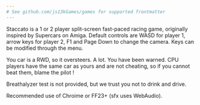 ```yaml
---
# See github.com/js13kGames/games for supported frontmatter
---
```

Staccato is a 1 or 2 player split-screen fast-paced racing game, originally inspired by Supercars on Amiga.
Default controls are WASD for player 1, arrow keys for player 2, F1 and Page Down to change the camera. Keys can be modified through the menu.

You car is a RWD, so it oversteers. A lot. You have been warned.
CPU players have the same car as yours and are not cheating, so if you cannot beat them, blame the pilot !

Breathalyzer test is not provided, but we trust you not to drink and drive.

Recommended use of Chroime or FF23+ (sfx uses WebAudio).